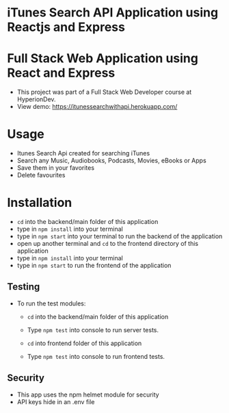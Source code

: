# iTunes Search API Application using Reactjs and Express
# Full Stack Web Application using React and Express
* This project was part of a Full Stack Web Developer course at HyperionDev.
* View demo: https://itunessearchwithapi.herokuapp.com/ 

# Usage
* Itunes Search Api created for searching iTunes
* Search any Music, Audiobooks, Podcasts, Movies, eBooks or Apps
* Save them in your favorites
* Delete favourites 

# Installation
* ``cd`` into the backend/main folder of this application
* type in ``npm install`` into your terminal
* type in ``npm start`` into your terminal to run the backend of the application
* open up another terminal and ``cd`` to the frontend directory of this application
* type in ``npm install`` into your terminal
* type in ``npm start`` to run the frontend of the application

## Testing
* To run the test modules:
  * ``cd`` into the backend/main folder of this application
  * Type ``npm test`` into console to run server tests.

  * ``cd`` into frontend folder of this application
  * Type ``npm test`` into console to run frontend tests.

## Security
* This app uses the npm helmet module for security
* API keys hide in an .env file
